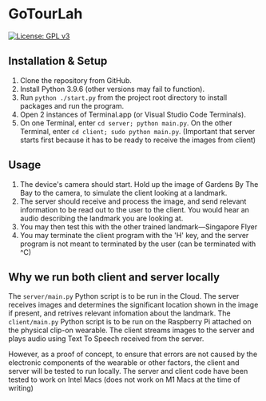 # GoTourLah

[![License: GPL v3](https://img.shields.io/badge/License-GPLv3-blue.svg)](https://www.gnu.org/licenses/gpl-3.0)

## Installation & Setup

1. Clone the repository from GitHub.
2. Install Python 3.9.6 (other versions may fail to function).
3. Run `python ./start.py` from the project root directory to install packages and run the program.
4. Open 2 instances of Terminal.app (or Visual Studio Code Terminals).
5. On one Terminal, enter `cd server; python main.py`. On the other Terminal, enter `cd client; sudo python main.py`. (Important that server starts first because it has to be ready to receive the images from client)

## Usage

1. The device's camera should start. Hold up the image of Gardens By The Bay to the camera, to simulate the client looking at a landmark.
2. The server should receive and process the image, and send relevant information to be read out to the user to the client. You would hear an audio describing the landmark you are looking at.
3. You may then test this with the other trained landmark—Singapore Flyer
4. You may terminate the client program with the 'H' key, and the server program is not meant to terminated by the user (can be terminated with ^C)

## Why we run both client and server locally

The `server/main.py` Python script is to be run in the Cloud. The server receives images and determines the significant location shown in the image if present, and retrives relevant infomation about the landmark. The `client/main.py` Python script is to be run on the Raspberry Pi attached on the physical clip-on wearable. The client streams images to the server and plays audio using Text To Speech received from the server.

However, as a proof of concept, to ensure that errors are not caused by the electronic components of the wearable or other factors, the client and server will be tested to run locally. The server and client code have been tested to work on Intel Macs (does not work on M1 Macs at the time of writing)